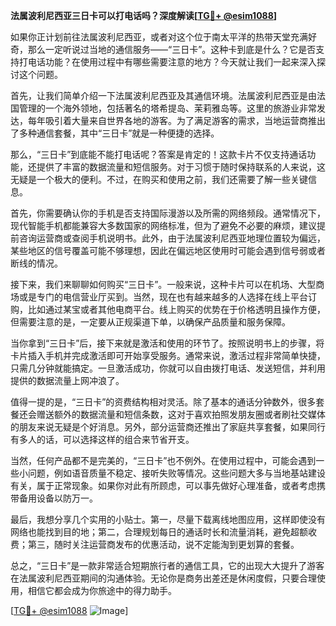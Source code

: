 **法属波利尼西亚三日卡可以打电话吗？深度解读[[TG💪+ @esim1088](https://t.me/s/esim1088)]**

如果你正计划前往法属波利尼西亚，或者对这个位于南太平洋的热带天堂充满好奇，那么一定听说过当地的通信服务——“三日卡”。这种卡到底是什么？它是否支持打电话功能？在使用过程中有哪些需要注意的地方？今天就让我们一起来深入探讨这个问题。

首先，让我们简单介绍一下法属波利尼西亚及其通信环境。法属波利尼西亚是由法国管理的一个海外领地，包括著名的塔希提岛、茉莉雅岛等。这里的旅游业非常发达，每年吸引着大量来自世界各地的游客。为了满足游客的需求，当地运营商推出了多种通信套餐，其中“三日卡”就是一种便捷的选择。

那么，“三日卡”到底能不能打电话呢？答案是肯定的！这款卡片不仅支持通话功能，还提供了丰富的数据流量和短信服务。对于习惯于随时保持联系的人来说，这无疑是一个极大的便利。不过，在购买和使用之前，我们还需要了解一些关键信息。

首先，你需要确认你的手机是否支持国际漫游以及所需的网络频段。通常情况下，现代智能手机都能兼容大多数国家的网络标准，但为了避免不必要的麻烦，建议提前咨询运营商或查阅手机说明书。此外，由于法属波利尼西亚地理位置较为偏远，某些地区的信号覆盖可能不够理想，因此在偏远地区使用时可能会遇到信号弱或者断线的情况。

接下来，我们来聊聊如何购买“三日卡”。一般来说，这种卡片可以在机场、大型商场或是专门的电信营业厅买到。当然，现在也有越来越多的人选择在线上平台订购，比如通过某宝或者其他电商平台。线上购买的优势在于价格透明且操作方便，但需要注意的是，一定要从正规渠道下单，以确保产品质量和服务保障。

当你拿到“三日卡”后，接下来就是激活和使用的环节了。按照说明书上的步骤，将卡片插入手机并完成激活即可开始享受服务。通常来说，激活过程非常简单快捷，只需几分钟就能搞定。一旦激活成功，你就可以自由拨打电话、发送短信，并利用提供的数据流量上网冲浪了。

值得一提的是，“三日卡”的资费结构相对灵活。除了基本的通话分钟数外，很多套餐还会赠送额外的数据流量和短信条数，这对于喜欢拍照发朋友圈或者刷社交媒体的朋友来说无疑是个好消息。另外，部分运营商还推出了家庭共享套餐，如果同行有多人的话，可以选择这样的组合来节省开支。

当然，任何产品都不是完美的，“三日卡”也不例外。在使用过程中，可能会遇到一些小问题，例如语音质量不稳定、接听失败等情况。这些问题大多与当地基站建设有关，属于正常现象。如果你对此有所顾虑，可以事先做好心理准备，或者考虑携带备用设备以防万一。

最后，我想分享几个实用的小贴士。第一，尽量下载离线地图应用，这样即使没有网络也能找到目的地；第二，合理规划每日的通话时长和流量消耗，避免超额收费；第三，随时关注运营商发布的优惠活动，说不定能淘到更划算的套餐。

总之，“三日卡”是一款非常适合短期旅行者的通信工具，它的出现大大提升了游客在法属波利尼西亚期间的沟通体验。无论你是商务出差还是休闲度假，只要合理使用，相信它都会成为你旅途中的得力助手。

[[TG💪+ @esim1088](https://t.me/s/esim1088) ![Image](https://i.postimg.cc/4NQfJmqS/Snipaste-2025-05-13-00-14-12.png)]
